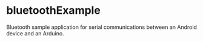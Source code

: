 # bluetoothExample
Bluetooth sample application for serial communications between an Android device and an Arduino.

